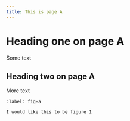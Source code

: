 ```yaml
---
title: This is page A
---
```


# Heading one on page A

Some text

## Heading two on page A

More text

```{figure} image.png
:label: fig-a

I would like this to be figure 1
```
